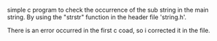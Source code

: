 simple c program to check the occurrence
of the sub string in the main string.
By using the "strstr" function in the
header file 'string.h'.

 There is an error occurred in the first c coad,
 so i corrected it in the file.
